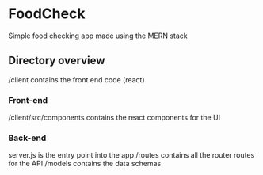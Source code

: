 # FoodCheck
Simple food checking app made using the MERN stack

## Directory overview
/client contains the front end code (react)

### Front-end

/client/src/components contains the react components for the UI

### Back-end

server.js is the entry point into the app
/routes contains all the router routes for the API
/models contains the data schemas
